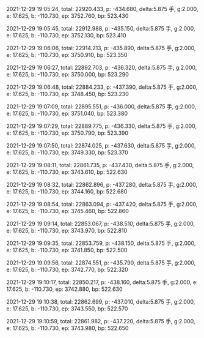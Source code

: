 2021-12-29 19:05:24, total: 22920.433, p: -434.680, delta:5.875 手, g:2.000, e: 17.625, b: -110.730, ep: 3752.760, bp: 523.430

2021-12-29 19:05:45, total: 22912.988, p: -435.150, delta:5.875 手, g:2.000, e: 17.625, b: -110.730, ep: 3752.130, bp: 523.410

2021-12-29 19:06:06, total: 22914.213, p: -435.890, delta:5.875 手, g:2.000, e: 17.625, b: -110.730, ep: 3750.910, bp: 523.350

2021-12-29 19:06:27, total: 22892.703, p: -436.320, delta:5.875 手, g:2.000, e: 17.625, b: -110.730, ep: 3750.000, bp: 523.290

2021-12-29 19:06:48, total: 22884.233, p: -437.390, delta:5.875 手, g:2.000, e: 17.625, b: -110.730, ep: 3748.450, bp: 523.230

2021-12-29 19:07:09, total: 22895.551, p: -436.000, delta:5.875 手, g:2.000, e: 17.625, b: -110.730, ep: 3751.040, bp: 523.380

2021-12-29 19:07:29, total: 22889.775, p: -436.330, delta:5.875 手, g:2.000, e: 17.625, b: -110.730, ep: 3750.790, bp: 523.390

2021-12-29 19:07:50, total: 22874.025, p: -437.630, delta:5.875 手, g:2.000, e: 17.625, b: -110.730, ep: 3749.330, bp: 523.370

2021-12-29 19:08:11, total: 22861.735, p: -437.430, delta:5.875 手, g:2.000, e: 17.625, b: -110.730, ep: 3743.610, bp: 522.630

2021-12-29 19:08:32, total: 22862.896, p: -437.280, delta:5.875 手, g:2.000, e: 17.625, b: -110.730, ep: 3744.160, bp: 522.680

2021-12-29 19:08:54, total: 22863.094, p: -437.420, delta:5.875 手, g:2.000, e: 17.625, b: -110.730, ep: 3745.460, bp: 522.860

2021-12-29 19:09:14, total: 22853.067, p: -438.510, delta:5.875 手, g:2.000, e: 17.625, b: -110.730, ep: 3743.970, bp: 522.810

2021-12-29 19:09:35, total: 22853.759, p: -438.150, delta:5.875 手, g:2.000, e: 17.625, b: -110.730, ep: 3741.850, bp: 522.500

2021-12-29 19:09:56, total: 22874.551, p: -435.790, delta:5.875 手, g:2.000, e: 17.625, b: -110.730, ep: 3742.770, bp: 522.320

2021-12-29 19:10:17, total: 22850.217, p: -438.160, delta:5.875 手, g:2.000, e: 17.625, b: -110.730, ep: 3742.880, bp: 522.630

2021-12-29 19:10:38, total: 22862.699, p: -437.010, delta:5.875 手, g:2.000, e: 17.625, b: -110.730, ep: 3743.550, bp: 522.570

2021-12-29 19:10:59, total: 22861.982, p: -437.220, delta:5.875 手, g:2.000, e: 17.625, b: -110.730, ep: 3743.980, bp: 522.650